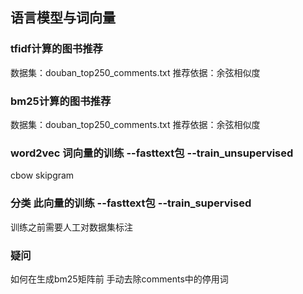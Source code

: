 ## 语言模型与词向量
### tfidf计算的图书推荐 
  数据集：douban_top250_comments.txt
  推荐依据：余弦相似度
### bm25计算的图书推荐
  数据集：douban_top250_comments.txt
  推荐依据：余弦相似度
### word2vec 词向量的训练 --fasttext包 --train_unsupervised
  cbow
  skipgram
### 分类 此向量的训练 --fasttext包 --train_supervised
  训练之前需要人工对数据集标注
###  疑问 
如何在生成bm25矩阵前 手动去除comments中的停用词
  
